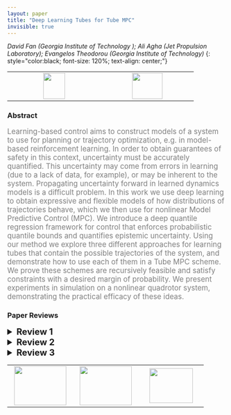 ```yaml
---
layout: paper
title: "Deep Learning Tubes for Tube MPC"
invisible: true
---
```

*David Fan (Georgia Institute of Technology  ); Ali Agha (Jet Propulsion Laboratory); Evangelos Theodorou (Georgia Institute of Technology)*
{: style="color:black; font-size: 120%; text-align: center;"}

<table width="20%"> <tr>
<td style="width: 20%; text-align: center;"><a href="http://www.roboticsproceedings.org/rss16/p087.pdf"><img src="{{ site.baseurl }}/images/paper_link.png"
width = "50"  height = "60"/> </a> </td>

<td style="width: 20%; text-align: center;"><a href="nan"><img src="{{ site.baseurl }}/images/pheedloop_link.png"
width = "70"  height = "60"/> </a> </td>

</tr></table>

### Abstract
<html><p style="color:gray; font-size: 120%; text-align: justified;">
Learning-based control aims to construct models of a system to use for planning or trajectory optimization, e.g. in model-based reinforcement learning.  In order to obtain guarantees of safety in this context, uncertainty must be accurately quantified.  This uncertainty may come from errors in learning (due to a lack of data, for example), or may be inherent to the system.  Propagating uncertainty forward in learned dynamics models is a difficult problem.  In this work we use deep learning to obtain expressive and flexible models of how distributions of trajectories behave, which we then use for nonlinear Model Predictive Control (MPC).  We introduce a deep quantile regression framework for control that enforces probabilistic quantile bounds and quantifies epistemic uncertainty.  Using our method we explore three different approaches for learning tubes that contain the possible trajectories of the system, and demonstrate how to use each of them in a Tube MPC scheme.  We prove these schemes are recursively feasible and satisfy constraints with a desired margin of probability.  We present experiments in simulation on a nonlinear quadrotor system, demonstrating the practical efficacy of these ideas.

</p></html>

### Paper Reviews
<details><summary style="font-size:20px;"><b> Review 1</b></summary>
<p style="color:gray; font-size: 120%; text-align: justified;">
The paper presents very interesting ideas that combine promising research directions. Nonetheless, the here presented results are not convincing enough (yet), partly hard to follow, written in a rather convoluted way, and overloaded with notation, which changes constantly. 1) My main criticism is that there is no comparison to other learning based (tube) MPC methods. In particular, what happens if the same amount of data is used for naive estimates of the tube? Is this significantly worse? How much more conservative are the tubes if worst-case error estimates of the dynamics are used and propagated through time. As is, It is hard to assess if this approach improves the current state of the art. 2) Further, the theoretical analysis is also hinging on some hidden details that should be elaborated in more detail. In particular, the used alpha probabilities are only asymptotically true. When finite data is used, it is not clear how the neural network will behave and thus, there are no finite sample bounds, which makes the presented results void. Right in front of Theorem II.1 is an assumption of i.i.d. data, which is crucial for most convergence results. For dynamical systems, this naturally is not the case and data is highly correlated. 3) I would also recommend to streamline the structure and remove any unnecessary notation. For example, the paper starts with a standard dynamical system in (1), then the notation of the disturbance changes because a model is used; however, the notation for the state stays the same in (2). In (5), there is now completely new notation for the same object, which is afterward substituted in the proofs anyways. Finally, in (16) and (17), this changes again in addition to having a different notation for each parametrization. 4) I do not understand why z is introduced in Sec. 2-A as a potentially lower dimensional object. This should create in my opinion many theoretical problems, however this assumption is dropped later anyways.Minor comments:- no reference to Fig. 1;- Figures should be at top or bottom of the page; - I think something is off with the color scheme in Fig. 2. Not clear what gray is and further, green and purple are interchanged from top to bottom although the same methods are presented for different systems.- Eq. (9): why not use the divergence operator: "div" instead of defining something new that looks a gradient.- Many of the "there are no structural knowledge assumptions" are hidden in Sec. 2 D in my opinion. This should be double checked with the claims in the introduction;- The numerical example in Page 4 is in an odd place and should be moved to the experimental section;- The part after Eq. (22) and (23) is very vaguely written and should be reworded;- Spacing around equations and figures is very tight and non-standard, which makes reading the paper unpleasant;- language.
</p> </details>

<details><summary style="font-size:20px;"><b> Review 2</b></summary>
<p style="color:gray; font-size: 120%; text-align: justified;">
Overall, I thought this paper was strong. The proposed setting is interesting, and the approach of learning quantiles for probabilistic tube MPC is a good approach. However, there are a few issues with the paper that, if addressed, would result in a substantially stronger paper. First, z is left vague throughout the paper. Concrete examples of what this quantity is when it is introduced would increase reader understanding. Learning of generic quantiles is discussed briefly but never expanded upon, or included in experiments. The authors should investigate this case! The authors should also discuss how their monotonicity criterion may be extended to this general quantile model. This model has applications in risk allocation for chance constrained programming, and thus is useful. There are a few disconnects between the goals of the paper and the stated theoretical results. - The authors prove probabilistic results for the case in which the quantile loss is minimized (in expectation). These results are almost certainly not satisfied, and this is only addressed briefly in the experimental results for the triple integrator system. The investigation of this point should be expanded. - Theorem 3.1 and 3.2 provide probabilistic bounds for one step (assuming theorem 2.1 holds, which should be stated more clearly). However, this is never connected to change constraint satisfaction, which could be used for probabilistic safety verification. I understand that in this field (deep learning-based safe control), it is difficult (or currently impossible) to design a framework that exactly satisfies all the desires safety criteria. However, the authors should aim to expand their current theoretical results as much as possible, and be more forthcoming with the limitations of their approach. The most substantial flaw of the paper are the experimental results. As mentioned above, the validity of the theoretical results/investigations of the fundamental claims/ablations are only performed for the triple integrator system, and these diagnostic experiments should be expanded to more systems and more depth. Moreover, the only nontrivial system investigated in a quadrotor with a stabilizing controller. It is unclear if the dynamics of this system are substantially different from a linear system. This latter point highlights a second important shortcoming of the experimental section: there are no baseline models implemented. The authors should include baselines, even if they are simple ablated models. This would provide evidence that the proposed components are providing value. Overall, this paper is interesting, but would be strengthened substantially by addressing the comments above. Typos:- In reference 29, Jonathan How's name is written as Howl. Upon looking on google scholar, is appears that it is incorrect there as well. Make sure to check/clean your references!- In page 2, column 2, paragraph 1, it should be referred to as the "reinforcement learning community", not the "reinforcement community"- the word "the" is repeated twice before "projection" in the second last paragraph of page 2, and again before "loss" just below eq. 7- It appears that the curve corresponding to the star markers in figure 10 is not defined in the caption?
</p> </details>

<details><summary style="font-size:20px;"><b> Review 3</b></summary>
<p style="color:gray; font-size: 120%; text-align: justified;">
While the paper is in general well presented, some of the figures are not very clear or adequately explained. For example, in Fig. 1 the tube does not contain the tracking trajectory and this fact is not acknowledged. This also occurs in Figs. 8 and 11, which on the other hand provide an explanation for this behavior: the nominal tracking trajectory violates the constraints? What other baselines have you compared the approach to? Others exist, such as [29] with similar looking plots to Fig 11 - how does this approach compare? Fig 11 suggests that the approach works, but how is it better than the state of the art in robust MPC?The clarity of Fig. 2 would be improved if a different color was chosen for the histogram (blue is already used for the 3-sigma bounds using GP moment matching) and on a minor note the green line is dashed, not dotted. Finally, Fig. 10 should present blue circles instead of blue stars for consistency. Additionally, the meaning of the grey lines shown is not explained.Furthermore, the paper assumes well-calibrated epistemic uncertainty without adequately delving into its consequences: the authors should explain how would poor choosing of beta and W (which is done by hand) impact their methods. Regarding the results, having hardware experiments instead of just simulations would make the paper stronger, since the direct applicability of the methods presented is not guaranteed. In addition, it would be interesting to see the results of Alg. 1 and 3 for the quadrotor simulation and compare them with the results obtained with Alg. 2.Are the tube dynamics learned using open or closed-loop data? I assume it is closed loop, but then aren't the learned tube dynamics also possibly a ftn of the controller used to get that data?Minor points:- what "function" are you referring to just prior to (3)?Typos include:- recieved on page 1-  "the the" on page 2 and page 3, - "it is propagated in forward in time" in page 4, - "R^{1}8" in page 8, - "more a more" in page 8 - numerous typos in the citations - the second equation in (7) it should be L^alpha(y,r), - the safe set C in (13g) is only introduced in the next page, in Alg 1.- the authors should review the rules on the use of "which" vs "that"
</p> </details>

<table width="100%"><tr><td style="width: 30%; text-align: center;"><a href="{{ site.baseurl }}/program/papers/86"> <img src="{{ site.baseurl }}/images/previous_icon.png" width = "120"  height = "90"/> </a> </td>

<td style="width: 30%; text-align: center;"><a href="{{ site.baseurl }}/program/papers"> <img src="{{ site.baseurl }}/images/overview_icon.png" width = "120"  height = "90"/> </a> </td> 

<td style="width: 30%; text-align: center;"><a href="{{ site.baseurl }}/program/papers/88"> <img src="{{ site.baseurl }}/images/next_icon.png" width = "100"  height = "80"/> </a> </td> 

</tr></table>

